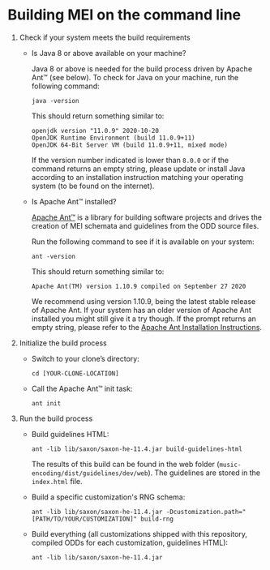 # Building MEI on the command line

1. Check if your system meets the build requirements

   * Is Java 8 or above available on your machine?

     Java 8 or above is needed for the build process driven by Apache Ant™ (see below).
     To check for Java on your machine, run the following command:

     ```shell
     java -version
     ```

     This should return something similar to:

     ```shell
     openjdk version "11.0.9" 2020-10-20
     OpenJDK Runtime Environment (build 11.0.9+11)
     OpenJDK 64-Bit Server VM (build 11.0.9+11, mixed mode)
     ```

     If the version number indicated is lower than `8.0.0` or if the command returns an empty string, please update or install Java according to an installation instruction matching your operating system (to be found on the internet).

   * Is Apache Ant™ installed?

     [Apache Ant™](https://ant.apache.org/manual/install.html) is a library for building software projects and drives the creation of MEI schemata and guidelines from the ODD source files.

     Run the following command to see if it is available on your system:

     ```shell
     ant -version
     ```

     This should return something similar to:

     ```shell
     Apache Ant(TM) version 1.10.9 compiled on September 27 2020
     ```

     We recommend using version 1.10.9, being the latest stable release of Apache Ant. If your system has an older version of Apache Ant installed you might still give it a try though. If the prompt returns an empty string, please refer to the [Apache Ant Installation Instructions](https://ant.apache.org/manual/install.html).

2. Initialize the build process

   * Switch to your clone’s directory:

     ```shell
     cd [YOUR-CLONE-LOCATION]
     ```

   * Call the Apache Ant™ init task:

     ```shell
     ant init
     ```

3. Run the build process

   * Build guidelines HTML:

     ```shell
     ant -lib lib/saxon/saxon-he-11.4.jar build-guidelines-html
     ```

     The results of this build can be found in the web folder (`music-encoding/dist/guidelines/dev/web`). The guidelines are stored in the `index.html` file.

   * Build a specific customization's RNG schema:

     ```shell
     ant -lib lib/saxon/saxon-he-11.4.jar -Dcustomization.path="[PATH/TO/YOUR/CUSTOMIZATION]" build-rng
     ```

   * Build everything (all customizations shipped with this repository, compiled ODDs for each customization, guidelines HTML):

     ```shell
     ant -lib lib/saxon/saxon-he-11.4.jar
     ```
